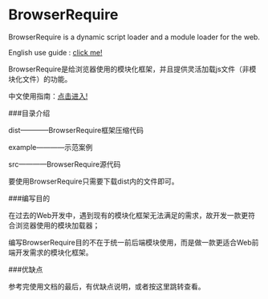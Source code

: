 # BrowserRequire

BrowserRequire is a dynamic script loader and a module loader for the web.

English use guide : [click me!](https://github.com/kirakiray/BrowserRequire/wiki/English-use-guide)

BrowserRequire是给浏览器使用的模块化框架，并且提供灵活加载js文件（非模块化文件）的功能。

中文使用指南：[点击进入!](https://github.com/kirakiray/BrowserRequire/wiki/中文使用指南)

###目录介绍

dist————BrowserRequire框架压缩代码

example————示范案例

src————BrowserRequire源代码

要使用BrowserRequire只需要下载dist内的文件即可。

###编写目的

在过去的Web开发中，遇到现有的模块化框架无法满足的需求，故开发一款更符合浏览器使用的模块加载器；

编写BrowserRequire目的不在于统一前后端模块使用，而是做一款更适合Web前端开发需求的模块化框架。

###优缺点

参考完使用文档的最后，有优缺点说明，或者按这里跳转查看。